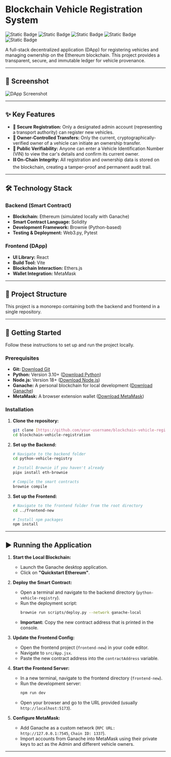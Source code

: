 # Blockchain Vehicle Registration System

![Static Badge](https://img.shields.io/badge/Blockchain-Ethereum-blue)
![Static Badge](https://img.shields.io/badge/Language-Solidity-gray)
![Static Badge](https://img.shields.io/badge/Framework-Brownie%20(Python)-green)
![Static Badge](https://img.shields.io/badge/Framework-React-blueviolet)
![Static Badge](https://img.shields.io/badge/Library-Ethers.js-orange)

A full-stack decentralized application (DApp) for registering vehicles and managing ownership on the Ethereum blockchain. This project provides a transparent, secure, and immutable ledger for vehicle provenance.

---

## 📸 Screenshot

![DApp Screenshot](https://i.imgur.com/uR1dO9n.png)

---

## ✨ Key Features

* **🔐 Secure Registration:** Only a designated admin account (representing a transport authority) can register new vehicles.
* **👤 Owner-Controlled Transfers:** Only the current, cryptographically-verified owner of a vehicle can initiate an ownership transfer.
* **🧾 Public Verifiability:** Anyone can enter a Vehicle Identification Number (VIN) to view the car's details and confirm its current owner.
* **⛓️ On-Chain Integrity:** All registration and ownership data is stored on the blockchain, creating a tamper-proof and permanent audit trail.

---

## 🛠️ Technology Stack

### Backend (Smart Contract)
* **Blockchain:** Ethereum (simulated locally with Ganache)
* **Smart Contract Language:** Solidity
* **Development Framework:** Brownie (Python-based)
* **Testing & Deployment:** Web3.py, Pytest

### Frontend (DApp)
* **UI Library:** React
* **Build Tool:** Vite
* **Blockchain Interaction:** Ethers.js
* **Wallet Integration:** MetaMask

---

## 📂 Project Structure

This project is a monorepo containing both the backend and frontend in a single repository.

---

## 🚀 Getting Started

Follow these instructions to set up and run the project locally.

### Prerequisites

* **Git:** [Download Git](https://git-scm.com/downloads)
* **Python:** Version 3.10+ ([Download Python](https://www.python.org/downloads/))
* **Node.js:** Version 18+ ([Download Node.js](https://nodejs.org/))
* **Ganache:** A personal blockchain for local development ([Download Ganache](https://trufflesuite.com/ganache/))
* **MetaMask:** A browser extension wallet ([Download MetaMask](https://metamask.io/))

### Installation

1.  **Clone the repository:**
    ```bash
    git clone [https://github.com/your-username/blockchain-vehicle-registration.git](https://github.com/your-username/blockchain-vehicle-registration.git)
    cd blockchain-vehicle-registration
    ```

2.  **Set up the Backend:**
    ```bash
    # Navigate to the backend folder
    cd python-vehicle-registry

    # Install Brownie if you haven't already
    pipx install eth-brownie

    # Compile the smart contracts
    brownie compile
    ```

3.  **Set up the Frontend:**
    ```bash
    # Navigate to the frontend folder from the root directory
    cd ../frontend-new

    # Install npm packages
    npm install
    ```

---

## ▶️ Running the Application

1.  **Start the Local Blockchain:**
    * Launch the Ganache desktop application.
    * Click on **"Quickstart Ethereum"**.

2.  **Deploy the Smart Contract:**
    * Open a terminal and navigate to the backend directory (`python-vehicle-registry`).
    * Run the deployment script:
        ```bash
        brownie run scripts/deploy.py --network ganache-local
        ```
    * **Important:** Copy the new contract address that is printed in the console.

3.  **Update the Frontend Config:**
    * Open the frontend project (`frontend-new`) in your code editor.
    * Navigate to `src/App.jsx`.
    * Paste the new contract address into the `contractAddress` variable.

4.  **Start the Frontend Server:**
    * In a new terminal, navigate to the frontend directory (`frontend-new`).
    * Run the development server:
        ```bash
        npm run dev
        ```
    * Open your browser and go to the URL provided (usually `http://localhost:5173`).

5.  **Configure MetaMask:**
    * Add Ganache as a custom network (`RPC URL: http://127.0.0.1:7545`, `Chain ID: 1337`).
    * Import accounts from Ganache into MetaMask using their private keys to act as the Admin and different vehicle owners.

---